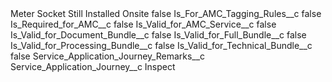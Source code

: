 <?xml version="1.0" encoding="UTF-8"?>
<CustomMetadata xmlns="http://soap.sforce.com/2006/04/metadata" xmlns:xsi="http://www.w3.org/2001/XMLSchema-instance" xmlns:xsd="http://www.w3.org/2001/XMLSchema">
    <label>Meter Socket Still Installed Onsite</label>
    <protected>false</protected>
    <values>
        <field>Is_For_AMC_Tagging_Rules__c</field>
        <value xsi:type="xsd:boolean">false</value>
    </values>
    <values>
        <field>Is_Required_for_AMC__c</field>
        <value xsi:type="xsd:boolean">false</value>
    </values>
    <values>
        <field>Is_Valid_for_AMC_Service__c</field>
        <value xsi:type="xsd:boolean">false</value>
    </values>
    <values>
        <field>Is_Valid_for_Document_Bundle__c</field>
        <value xsi:type="xsd:boolean">false</value>
    </values>
    <values>
        <field>Is_Valid_for_Full_Bundle__c</field>
        <value xsi:type="xsd:boolean">false</value>
    </values>
    <values>
        <field>Is_Valid_for_Processing_Bundle__c</field>
        <value xsi:type="xsd:boolean">false</value>
    </values>
    <values>
        <field>Is_Valid_for_Technical_Bundle__c</field>
        <value xsi:type="xsd:boolean">false</value>
    </values>
    <values>
        <field>Service_Application_Journey_Remarks__c</field>
        <value xsi:nil="true"/>
    </values>
    <values>
        <field>Service_Application_Journey__c</field>
        <value xsi:type="xsd:string">Inspect</value>
    </values>
</CustomMetadata>
